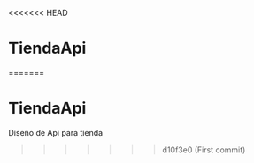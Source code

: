 <<<<<<< HEAD
# TiendaApi
=======
# TiendaApi
Diseño de Api para tienda
>>>>>>> d10f3e0 (First commit)
